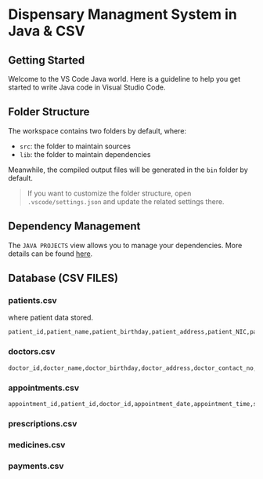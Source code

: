 # Dispensary Managment System in Java & CSV

## Getting Started

Welcome to the VS Code Java world. Here is a guideline to help you get started to write Java code in Visual Studio Code.

## Folder Structure

The workspace contains two folders by default, where:

- `src`: the folder to maintain sources
- `lib`: the folder to maintain dependencies

Meanwhile, the compiled output files will be generated in the `bin` folder by default.

> If you want to customize the folder structure, open `.vscode/settings.json` and update the related settings there.

## Dependency Management

The `JAVA PROJECTS` view allows you to manage your dependencies. More details can be found [here](https://github.com/microsoft/vscode-java-dependency#manage-dependencies).

## Database (CSV FILES)

### patients.csv

where patient data stored.

```csv
patient_id,patient_name,patient_birthday,patient_address,patient_NIC,patient_contact_no,patient_blood_type,patient_allergies,patient_diseases,patient_weight,patient_height
```

### doctors.csv

```csv
doctor_id,doctor_name,doctor_birthday,doctor_address,doctor_contact_no,doctor_qualification,doctor_specialization,doctor_recruited_date
```

### appointments.csv

```csv
appointment_id,patient_id,doctor_id,appointment_date,appointment_time,status,symptoms,description,prescription_id
```

### prescriptions.csv

### medicines.csv

### payments.csv
